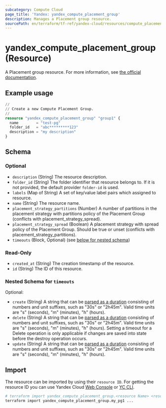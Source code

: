 ```yaml
---
subcategory: Compute Cloud
page_title: 'Yandex: yandex_compute_placement_group'
description: Manages a Placement group resource.
sourcePath: en/terraform/tf-ref/yandex-cloud/resources/compute_placement_group.md
---
```


# yandex_compute_placement_group (Resource)

A Placement group resource. For more information, see [the official documentation](https://yandex.cloud/docs/compute/concepts/placement-groups).

## Example usage

```terraform
//
// Create a new Compute Placement Group.
//
resource "yandex_compute_placement_group" "group1" {
  name        = "test-pg"
  folder_id   = "abc*********123"
  description = "my description"
}
```

<!-- schema generated by tfplugindocs -->
## Schema

### Optional

- `description` (String) The resource description.
- `folder_id` (String) The folder identifier that resource belongs to. If it is not provided, the default provider `folder-id` is used.
- `labels` (Map of String) A set of key/value label pairs which assigned to resource.
- `name` (String) The resource name.
- `placement_strategy_partitions` (Number) A number of partitions in the placement strategy with partitions policy of the Placement Group (conflicts with placement_strategy_spread).
- `placement_strategy_spread` (Boolean) A placement strategy with spread policy of the Placement Group. Should be true or unset (conflicts with placement_strategy_partitions).
- `timeouts` (Block, Optional) (see [below for nested schema](#nestedblock--timeouts))

### Read-Only

- `created_at` (String) The creation timestamp of the resource.
- `id` (String) The ID of this resource.

<a id="nestedblock--timeouts"></a>
### Nested Schema for `timeouts`

Optional:

- `create` (String) A string that can be [parsed as a duration](https://pkg.go.dev/time#ParseDuration) consisting of numbers and unit suffixes, such as "30s" or "2h45m". Valid time units are "s" (seconds), "m" (minutes), "h" (hours).
- `delete` (String) A string that can be [parsed as a duration](https://pkg.go.dev/time#ParseDuration) consisting of numbers and unit suffixes, such as "30s" or "2h45m". Valid time units are "s" (seconds), "m" (minutes), "h" (hours). Setting a timeout for a Delete operation is only applicable if changes are saved into state before the destroy operation occurs.
- `update` (String) A string that can be [parsed as a duration](https://pkg.go.dev/time#ParseDuration) consisting of numbers and unit suffixes, such as "30s" or "2h45m". Valid time units are "s" (seconds), "m" (minutes), "h" (hours).

## Import

The resource can be imported by using their `resource ID`. For getting the resource ID you can use Yandex Cloud [Web Console](https://console.yandex.cloud) or [YC CLI](https://yandex.cloud/docs/cli/quickstart).

```bash
# terraform import yandex_compute_placement_group.<resource Name> <resource Id>
terraform import yandex_compute_placement_group.my_pg1 ...
```
